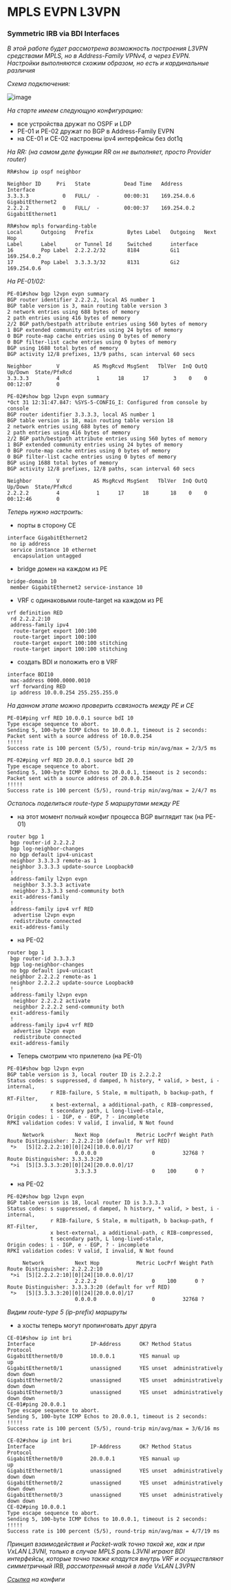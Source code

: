 # MPLS EVPN L3VPN

### Symmetric IRB via BDI Interfaces

_В этой работе будет рассмотрена возможность построения L3VPN средствами MPLS, но в Address-Family VPNv4, а через EVPN. Настройки выполняются схожим образом, но есть и кардинальные различия_

_Схема подключения:_

![image](Scheme.jpg)

_На старте имеем следующую конфигурацию:_

* все устройства дружат по OSPF и LDP
* PE-01 и PE-02 дружат по BGP в Address-Family EVPN
* на СЕ-01 и СЕ-02 настроены ipv4 интерфейсы без dot1q

_На RR: (на самом деле функции RR он не выполняет, просто Provider router)_

```
RR#show ip ospf neighbor

Neighbor ID     Pri   State           Dead Time   Address         Interface
3.3.3.3           0   FULL/  -        00:00:31    169.254.0.6     GigabitEthernet2
2.2.2.2           0   FULL/  -        00:00:37    169.254.0.2     GigabitEthernet1
```

```
RR#show mpls forwarding-table
Local      Outgoing   Prefix           Bytes Label   Outgoing   Next Hop
Label      Label      or Tunnel Id     Switched      interface
16         Pop Label  2.2.2.2/32       8184          Gi1        169.254.0.2
17         Pop Label  3.3.3.3/32       8131          Gi2        169.254.0.6
```

_На PE-01/02:_

```
PE-01#show bgp l2vpn evpn summary
BGP router identifier 2.2.2.2, local AS number 1
BGP table version is 3, main routing table version 3
2 network entries using 688 bytes of memory
2 path entries using 416 bytes of memory
2/2 BGP path/bestpath attribute entries using 560 bytes of memory
1 BGP extended community entries using 24 bytes of memory
0 BGP route-map cache entries using 0 bytes of memory
0 BGP filter-list cache entries using 0 bytes of memory
BGP using 1688 total bytes of memory
BGP activity 12/8 prefixes, 13/9 paths, scan interval 60 secs

Neighbor        V           AS MsgRcvd MsgSent   TblVer  InQ OutQ Up/Down  State/PfxRcd
3.3.3.3         4            1      18      17        3    0    0 00:12:07        0
```

```
PE-02#show bgp l2vpn evpn summary
*Oct 31 12:31:47.847: %SYS-5-CONFIG_I: Configured from console by console
BGP router identifier 3.3.3.3, local AS number 1
BGP table version is 18, main routing table version 18
2 network entries using 688 bytes of memory
2 path entries using 416 bytes of memory
2/2 BGP path/bestpath attribute entries using 560 bytes of memory
1 BGP extended community entries using 24 bytes of memory
0 BGP route-map cache entries using 0 bytes of memory
0 BGP filter-list cache entries using 0 bytes of memory
BGP using 1688 total bytes of memory
BGP activity 12/8 prefixes, 12/8 paths, scan interval 60 secs

Neighbor        V           AS MsgRcvd MsgSent   TblVer  InQ OutQ Up/Down  State/PfxRcd
2.2.2.2         4            1      17      18       18    0    0 00:12:46        0
```

_Теперь нужно настроить:_ 

* порты в сторону CE

```
interface GigabitEthernet2
 no ip address
 service instance 10 ethernet
  encapsulation untagged
```

* bridge домен на каждом из PE

```
bridge-domain 10
 member GigabitEthernet2 service-instance 10
```

* VRF с одинаковыми route-target на каждом из PE

```
vrf definition RED
 rd 2.2.2.2:10
 address-family ipv4
  route-target export 100:100
  route-target import 100:100
  route-target export 100:100 stitching
  route-target import 100:100 stitching
```

* создать BDI и положить его в VRF

```
interface BDI10
 mac-address 0000.0000.0010
 vrf forwarding RED
 ip address 10.0.0.254 255.255.255.0
```

_На данном этапе можно проверить ссвязность между PE и CE_

```
PE-01#ping vrf RED 10.0.0.1 source bdI 10
Type escape sequence to abort.
Sending 5, 100-byte ICMP Echos to 10.0.0.1, timeout is 2 seconds:
Packet sent with a source address of 10.0.0.254
!!!!!
Success rate is 100 percent (5/5), round-trip min/avg/max = 2/3/5 ms
```

```
PE-02#ping vrf RED 20.0.0.1 source bdI 20
Type escape sequence to abort.
Sending 5, 100-byte ICMP Echos to 20.0.0.1, timeout is 2 seconds:
Packet sent with a source address of 20.0.0.254
!!!!!
Success rate is 100 percent (5/5), round-trip min/avg/max = 2/4/7 ms
```

_Осталось поделиться route-type 5 маршрутами между PE_

* на этот момент полный конфиг процесса BGP выглядит так (на PE-01)

```
router bgp 1
 bgp router-id 2.2.2.2
 bgp log-neighbor-changes
 no bgp default ipv4-unicast
 neighbor 3.3.3.3 remote-as 1
 neighbor 3.3.3.3 update-source Loopback0
 !
 address-family l2vpn evpn
  neighbor 3.3.3.3 activate
  neighbor 3.3.3.3 send-community both
 exit-address-family
 !
 address-family ipv4 vrf RED
  advertise l2vpn evpn
  redistribute connected
 exit-address-family
```

* на PE-02

```
router bgp 1
 bgp router-id 3.3.3.3
 bgp log-neighbor-changes
 no bgp default ipv4-unicast
 neighbor 2.2.2.2 remote-as 1
 neighbor 2.2.2.2 update-source Loopback0
 !
 address-family l2vpn evpn
  neighbor 2.2.2.2 activate
  neighbor 2.2.2.2 send-community both
 exit-address-family
 !
 address-family ipv4 vrf RED
  advertise l2vpn evpn
  redistribute connected
 exit-address-family
```

* Теперь смотрим что прилетело (на PE-01)

```
PE-01#show bgp l2vpn evpn
BGP table version is 3, local router ID is 2.2.2.2
Status codes: s suppressed, d damped, h history, * valid, > best, i - internal,
              r RIB-failure, S Stale, m multipath, b backup-path, f RT-Filter,
              x best-external, a additional-path, c RIB-compressed,
              t secondary path, L long-lived-stale,
Origin codes: i - IGP, e - EGP, ? - incomplete
RPKI validation codes: V valid, I invalid, N Not found

     Network          Next Hop            Metric LocPrf Weight Path
Route Distinguisher: 2.2.2.2:10 (default for vrf RED)
 *>   [5][2.2.2.2:10][0][24][10.0.0.0]/17
                      0.0.0.0                  0         32768 ?
Route Distinguisher: 3.3.3.3:20
 *>i  [5][3.3.3.3:20][0][24][20.0.0.0]/17
                      3.3.3.3                  0    100      0 ?
```

* на PE-02

```
PE-02#show bgp l2vpn evpn
BGP table version is 18, local router ID is 3.3.3.3
Status codes: s suppressed, d damped, h history, * valid, > best, i - internal,
              r RIB-failure, S Stale, m multipath, b backup-path, f RT-Filter,
              x best-external, a additional-path, c RIB-compressed,
              t secondary path, L long-lived-stale,
Origin codes: i - IGP, e - EGP, ? - incomplete
RPKI validation codes: V valid, I invalid, N Not found

     Network          Next Hop            Metric LocPrf Weight Path
Route Distinguisher: 2.2.2.2:10
 *>i  [5][2.2.2.2:10][0][24][10.0.0.0]/17
                      2.2.2.2                  0    100      0 ?
Route Distinguisher: 3.3.3.3:20 (default for vrf RED)
 *>   [5][3.3.3.3:20][0][24][20.0.0.0]/17
                      0.0.0.0                  0         32768 ?
```

_Видим route-type 5 (ip-prefix) маршруты_

* а хосты теперь могут пропинговать друг друга

```
CE-01#show ip int bri
Interface                  IP-Address      OK? Method Status                Protocol
GigabitEthernet0/0         10.0.0.1        YES manual up                    up
GigabitEthernet0/1         unassigned      YES unset  administratively down down
GigabitEthernet0/2         unassigned      YES unset  administratively down down
GigabitEthernet0/3         unassigned      YES unset  administratively down down
CE-01#ping 20.0.0.1
Type escape sequence to abort.
Sending 5, 100-byte ICMP Echos to 20.0.0.1, timeout is 2 seconds:
!!!!!
Success rate is 100 percent (5/5), round-trip min/avg/max = 3/6/16 ms
```

```
CE-02#show ip int bri
Interface                  IP-Address      OK? Method Status                Protocol
GigabitEthernet0/0         20.0.0.1        YES manual up                    up
GigabitEthernet0/1         unassigned      YES unset  administratively down down
GigabitEthernet0/2         unassigned      YES unset  administratively down down
GigabitEthernet0/3         unassigned      YES unset  administratively down down
CE-02#ping 10.0.0.1
Type escape sequence to abort.
Sending 5, 100-byte ICMP Echos to 10.0.0.1, timeout is 2 seconds:
!!!!!
Success rate is 100 percent (5/5), round-trip min/avg/max = 4/7/19 ms
```

_Принцип взаимодействия и Packet-walk точно такой же, как и при VxLAN L3VNI, только в случае MPLS роль L3VNI играют BDI интерфейсы, которые точно также кладутся внутрь VRF и осуществляют симметричный IRB, рассмотренный мной в лабе VxLAN L3VPN_

_[Ссылка](https://github.com/dontmesswithnets/study_otus/tree/main/mpls-evpn-l3vpn/configs) на конфиги_